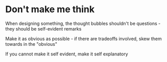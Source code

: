 # Don't make me think

When designing something, the thought bubbles shouldn't be questions - they should be self-evident remarks 

Make it as obvious as possible - if there are tradeoffs involved, skew them towards in the "obvious" 

If you cannot make it self evident, make it self explanatory
